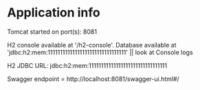 # Application info
Tomcat started on port(s): 8081

H2 console available at '/h2-console'. Database available at 'jdbc:h2:mem:11111111111111111111111111111111' || look at Console logs

H2 JDBC URL: jdbc:h2:mem:11111111111111111111111111111111

Swagger endpoint = http://localhost:8081/swagger-ui.html#/

